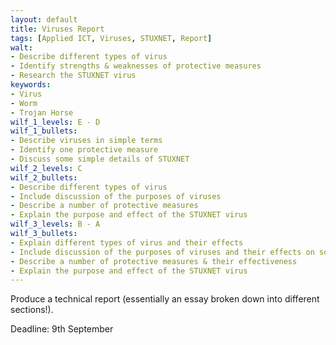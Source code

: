 ```yaml
---
layout: default
title: Viruses Report
tags: [Applied ICT, Viruses, STUXNET, Report]
walt:
- Describe different types of virus
- Identify strengths & weaknesses of protective measures
- Research the STUXNET virus
keywords:
- Virus
- Worm
- Trojan Horse
wilf_1_levels: E - D
wilf_1_bullets:
- Describe viruses in simple terms
- Identify one protective measure
- Discuss some simple details of STUXNET
wilf_2_levels: C
wilf_2_bullets:
- Describe different types of virus
- Include discussion of the purposes of viruses
- Describe a number of protective measures
- Explain the purpose and effect of the STUXNET virus
wilf_3_levels: B - A
wilf_3_bullets:
- Explain different types of virus and their effects
- Include discussion of the purposes of viruses and their effects on society
- Describe a number of protective measures & their effectiveness
- Explain the purpose and effect of the STUXNET virus
---
```


Produce a technical report (essentially an essay broken down into different sections!).

Deadline: 9th September